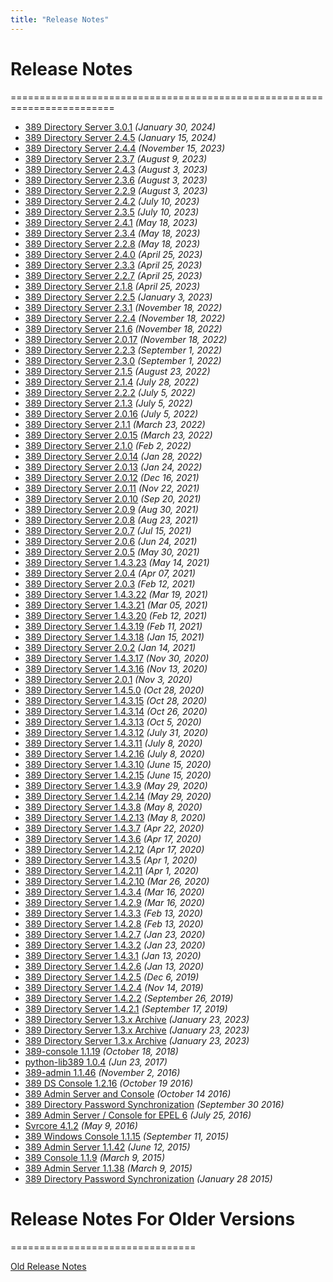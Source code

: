 ```yaml
---
title: "Release Notes"
---
```


# Release Notes
========================================================================
- [389 Directory Server 3.0.1](release-3-0-1.html) *(January 30, 2024)*
- [389 Directory Server 2.4.5](release-2-4-5.html) *(January 15, 2024)*
- [389 Directory Server 2.4.4](release-2-4-4.html) *(November 15, 2023)*
- [389 Directory Server 2.3.7](release-2-3-7.html) *(August 9, 2023)*
- [389 Directory Server 2.4.3](release-2-4-3.html) *(August 3, 2023)*
- [389 Directory Server 2.3.6](release-2-3-6.html) *(August 3, 2023)*
- [389 Directory Server 2.2.9](release-2-2-9.html) *(August 3, 2023)*
- [389 Directory Server 2.4.2](release-2-4-2.html) *(July 10, 2023)*
- [389 Directory Server 2.3.5](release-2-3-5.html) *(July 10, 2023)*
- [389 Directory Server 2.4.1](release-2-4-1.html) *(May 18, 2023)*
- [389 Directory Server 2.3.4](release-2-3-4.html) *(May 18, 2023)*
- [389 Directory Server 2.2.8](release-2-2-8.html) *(May 18, 2023)*
- [389 Directory Server 2.4.0](release-2-4-0.html) *(April 25, 2023)*
- [389 Directory Server 2.3.3](release-2-3-3.html) *(April 25, 2023)*
- [389 Directory Server 2.2.7](release-2-2-7.html) *(April 25, 2023)*
- [389 Directory Server 2.1.8](release-2-1-8.html) *(April 25, 2023)*
- [389 Directory Server 2.2.5](release-2-2-5.html) *(January 3, 2023)*
- [389 Directory Server 2.3.1](release-2-3-1.html) *(November 18, 2022)*
- [389 Directory Server 2.2.4](release-2-2-4.html) *(November 18, 2022)*
- [389 Directory Server 2.1.6](release-2-1-6.html) *(November 18, 2022)*
- [389 Directory Server 2.0.17](release-2-0-17.html) *(November 18, 2022)*
- [389 Directory Server 2.2.3](release-2-2-3.html) *(September 1, 2022)*
- [389 Directory Server 2.3.0](release-2-3-0.html) *(September 1, 2022)*
- [389 Directory Server 2.1.5](release-2-1-5.html) *(August 23, 2022)*
- [389 Directory Server 2.1.4](release-2-1-4.html) *(July 28, 2022)*
- [389 Directory Server 2.2.2](release-2-2-2.html) *(July 5, 2022)*
- [389 Directory Server 2.1.3](release-2-1-3.html) *(July 5, 2022)*
- [389 Directory Server 2.0.16](release-2-0-16.html) *(July 5, 2022)*
- [389 Directory Server 2.1.1](release-2-1-1.html) *(March 23, 2022)*
- [389 Directory Server 2.0.15](release-2-0-15.html) *(March 23, 2022)*
- [389 Directory Server 2.1.0](release-2-1-0.html) *(Feb 2, 2022)*
- [389 Directory Server 2.0.14](release-2-0-14.html) *(Jan 28, 2022)*
- [389 Directory Server 2.0.13](release-2-0-13.html) *(Jan 24, 2022)*
- [389 Directory Server 2.0.12](release-2-0-12.html) *(Dec 16, 2021)*
- [389 Directory Server 2.0.11](release-2-0-11.html) *(Nov 22, 2021)*
- [389 Directory Server 2.0.10](release-2-0-10.html) *(Sep 20, 2021)*
- [389 Directory Server 2.0.9](release-2-0-9.html) *(Aug 30, 2021)*
- [389 Directory Server 2.0.8](release-2-0-8.html) *(Aug 23, 2021)*
- [389 Directory Server 2.0.7](release-2-0-7.html) *(Jul 15, 2021)*
- [389 Directory Server 2.0.6](release-2-0-6.html) *(Jun 24, 2021)*
- [389 Directory Server 2.0.5](release-2-0-5.html) *(May 30, 2021)*
- [389 Directory Server 1.4.3.23](release-1-4-3-23.html) *(May 14, 2021)*
- [389 Directory Server 2.0.4](release-2-0-4.html) *(Apr 07, 2021)*
- [389 Directory Server 2.0.3](release-2-0-3.html) *(Feb 12, 2021)*
- [389 Directory Server 1.4.3.22](release-1-4-3-22.html) *(Mar 19, 2021)*
- [389 Directory Server 1.4.3.21](release-1-4-3-21.html) *(Mar 05, 2021)*
- [389 Directory Server 1.4.3.20](release-1-4-3-20.html) *(Feb 12, 2021)*
- [389 Directory Server 1.4.3.19](release-1-4-3-19.html) *(Feb 11, 2021)*
- [389 Directory Server 1.4.3.18](release-1-4-3-18.html) *(Jan 15, 2021)*
- [389 Directory Server 2.0.2](release-2-0-2.html) *(Jan 14, 2021)*
- [389 Directory Server 1.4.3.17](release-1-4-3-17.html) *(Nov 30, 2020)*
- [389 Directory Server 1.4.3.16](release-1-4-3-16.html) *(Nov 13, 2020)*
- [389 Directory Server 2.0.1](release-2-0-1.html) *(Nov 3, 2020)*
- [389 Directory Server 1.4.5.0](release-1-4-5-0.html) *(Oct 28, 2020)*
- [389 Directory Server 1.4.3.15](release-1-4-3-15.html) *(Oct 28, 2020)*
- [389 Directory Server 1.4.3.14](release-1-4-3-14.html) *(Oct 26, 2020)*
- [389 Directory Server 1.4.3.13](release-1-4-3-13.html) *(Oct 5, 2020)*
- [389 Directory Server 1.4.3.12](release-1-4-3-12.html) *(July 31, 2020)*
- [389 Directory Server 1.4.3.11](release-1-4-3-11.html) *(July 8, 2020)*
- [389 Directory Server 1.4.2.16](release-1-4-2-16.html) *(July 8, 2020)*
- [389 Directory Server 1.4.3.10](release-1-4-3-10.html) *(June 15, 2020)*
- [389 Directory Server 1.4.2.15](release-1-4-2-15.html) *(June 15, 2020)*
- [389 Directory Server 1.4.3.9](release-1-4-3-9.html) *(May 29, 2020)*
- [389 Directory Server 1.4.2.14](release-1-4-2-14.html) *(May 29, 2020)*
- [389 Directory Server 1.4.3.8](release-1-4-3-8.html) *(May 8, 2020)*
- [389 Directory Server 1.4.2.13](release-1-4-2-13.html) *(May 8, 2020)*
- [389 Directory Server 1.4.3.7](release-1-4-3-7.html) *(Apr 22, 2020)*
- [389 Directory Server 1.4.3.6](release-1-4-3-6.html) *(Apr 17, 2020)*
- [389 Directory Server 1.4.2.12](release-1-4-2-12.html) *(Apr 17, 2020)*
- [389 Directory Server 1.4.3.5](release-1-4-3-5.html) *(Apr 1, 2020)*
- [389 Directory Server 1.4.2.11](release-1-4-2-11.html) *(Apr 1, 2020)*
- [389 Directory Server 1.4.2.10](release-1-4-2-10.html) *(Mar 26, 2020)*
- [389 Directory Server 1.4.3.4](release-1-4-3-4.html) *(Mar 16, 2020)*
- [389 Directory Server 1.4.2.9](release-1-4-2-9.html) *(Mar 16, 2020)*
- [389 Directory Server 1.4.3.3](release-1-4-3-3.html) *(Feb 13, 2020)*
- [389 Directory Server 1.4.2.8](release-1-4-2-8.html) *(Feb 13, 2020)*
- [389 Directory Server 1.4.2.7](release-1-4-2-7.html) *(Jan 23, 2020)*
- [389 Directory Server 1.4.3.2](release-1-4-3-2.html) *(Jan 23, 2020)*
- [389 Directory Server 1.4.3.1](release-1-4-3-1.html) *(Jan 13, 2020)*
- [389 Directory Server 1.4.2.6](release-1-4-2-6.html) *(Jan 13, 2020)*
- [389 Directory Server 1.4.2.5](release-1-4-2-5.html) *(Dec 6, 2019)*
- [389 Directory Server 1.4.2.4](release-1-4-2-4.html) *(Nov 14, 2019)*
- [389 Directory Server 1.4.2.2](release-1-4-2-2.html) *(September 26, 2019)*
- [389 Directory Server 1.4.2.1](release-1-4-2-1.html) *(September 17, 2019)*
- [389 Directory Server 1.3.x Archive](release-1-4-4-archive.html) *(January 23, 2023)*
- [389 Directory Server 1.3.x Archive](release-1-4-2-archive.html) *(January 23, 2023)*
- [389 Directory Server 1.3.x Archive](release-1-3-x-archive.html) *(January 23, 2023)*
- [389-console 1.1.19](release-console-1.1.19.html) *(October 18, 2018)*
- [python-lib389 1.0.4](release-lib389-1-0-4.html) *(Jun 23, 2017)*
- [389-admin 1.1.46](release-admin-1-1-46.html) *(November 2, 2016)*
- [389 DS Console 1.2.16](release-ds-console-1-2-16.html) *(October 19 2016)*
- [389 Admin Server and Console](release-admin-1-1-45-and-console-pkgs.html) *(October 14 2016)*
- [389 Directory Password Synchronization](release-passsync-1-1-7.html) *(September 30 2016)*
- [389 Admin Server / Console for EPEL 6](release-epel6.html) *(July 25, 2016)*
- [Svrcore 4.1.2](release-svrcore-4.1.2.html) *(May 9, 2016)*
- [389 Windows Console 1.1.15](release-windows-console-1-1-15.html) *(September 11, 2015)*
- [389 Admin Server 1.1.42](release-admin-1-1-42.html) *(June 12, 2015)*
- [389 Console 1.1.9](release-console-1-1-9.html) *(March 9, 2015)*
- [389 Admin Server 1.1.38](release-admin-1-1-38.html) *(March 9, 2015)*
- [389 Directory Password Synchronization](release-passsync-1-1-6.html) *(January 28 2015)*

# Release Notes For Older Versions
================================

[Old Release Notes](old-release-notes.html)


